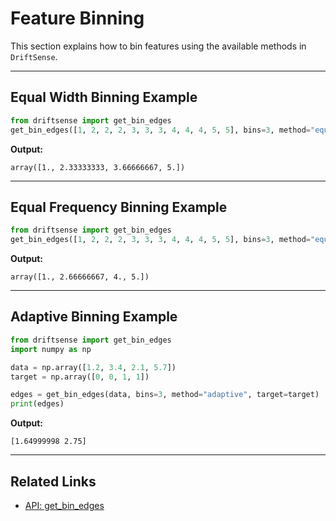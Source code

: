 # Feature Binning

This section explains how to bin features using the available methods in `DriftSense`.

---

## Equal Width Binning Example

```python
from driftsense import get_bin_edges
get_bin_edges([1, 2, 2, 2, 3, 3, 3, 4, 4, 4, 5, 5], bins=3, method="equal_width")
```

**Output:**
```text
array([1., 2.33333333, 3.66666667, 5.])
```

---

## Equal Frequency Binning Example
```python
from driftsense import get_bin_edges
get_bin_edges([1, 2, 2, 2, 3, 3, 3, 4, 4, 4, 5, 5], bins=3, method="equal_freq")

```

**Output:**
```text
array([1., 2.66666667, 4., 5.])
```

---

## Adaptive Binning Example

```python
from driftsense import get_bin_edges
import numpy as np

data = np.array([1.2, 3.4, 2.1, 5.7])
target = np.array([0, 0, 1, 1])

edges = get_bin_edges(data, bins=3, method="adaptive", target=target)
print(edges)
```

**Output:**
```text
[1.64999998 2.75]
```

---

## Related Links
- [API: get_bin_edges](../reference/get_bin_edges.md)
